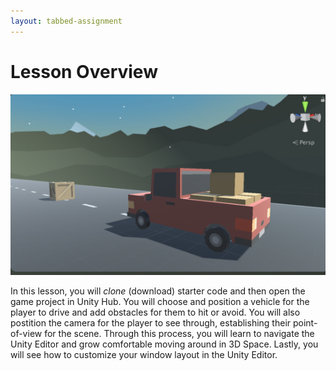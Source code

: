 ```yaml
---
layout: tabbed-assignment
---
```


# Lesson Overview

<img class="overview-image" src="assets/images/screen-capture.png">

In this lesson, you will *clone* (download) starter code and then open the game project in Unity Hub. You will choose and position a vehicle for the player to drive and add obstacles for them to hit or avoid. You will also postition the camera for the player to see through, establishing their point-of-view for the scene. Through this process, you will learn to navigate the Unity Editor and grow comfortable moving around in 3D Space. Lastly, you will see how to customize your window layout in the Unity Editor.
